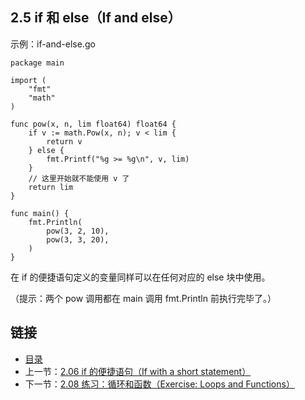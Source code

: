 ## 2.5 if 和 else（If and else）

示例：if-and-else.go

    package main

    import (
    	"fmt"
    	"math"
    )

    func pow(x, n, lim float64) float64 {
    	if v := math.Pow(x, n); v < lim {
    		return v
    	} else {
    		fmt.Printf("%g >= %g\n", v, lim)
    	}
    	// 这里开始就不能使用 v 了
    	return lim
    }

    func main() {
    	fmt.Println(
    		pow(3, 2, 10),
    		pow(3, 3, 20),
    	)
    }

在 if 的便捷语句定义的变量同样可以在任何对应的 else 块中使用。

（提示：两个 pow 调用都在 main 调用 fmt.Println 前执行完毕了。）

## 链接
* [目录](https://github.com/gnefiy/go-zh/blob/master/tour/directory.md)
* 上一节：[2.06 if 的便捷语句（If with a short statement）](https://github.com/gnefiy/go-zh/blob/master/tour/02.06.md)
* 下一节：[2.08 练习：循环和函数（Exercise: Loops and Functions）](https://github.com/gnefiy/go-zh/blob/master/tour/02.08.md)
